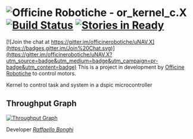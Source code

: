 # ![Officine Robotiche][Logo] - or_kernel_c.X [![Build Status](https://travis-ci.org/officinerobotiche/or_kernel_c.X.svg?branch=develop)](https://travis-ci.org/officinerobotiche/or_kernel_c.X) [![Stories in Ready](https://badge.waffle.io/officinerobotiche/uNAV.X.png?label=ready&title=Ready)](http://waffle.io/officinerobotiche/uNAV.X)

[![Join the chat at https://gitter.im/officinerobotiche/uNAV.X](https://badges.gitter.im/Join%20Chat.svg)](https://gitter.im/officinerobotiche/uNAV.X?utm_source=badge&utm_medium=badge&utm_campaign=pr-badge&utm_content=badge)
This is a project in development by [Officine Robotiche] to control motors.

Kernel to control task and system in a dspic microcontroller

## Throughput Graph
[![Throughput Graph](https://graphs.waffle.io/officinerobotiche/uNAV.X/throughput.svg)](https://waffle.io/officinerobotiche/uNAV.X/metrics/throughput)

Developer [*Raffaello Bonghi*](http://rnext.it)

[wiki]:http://wiki.officinerobotiche.it/
[Officine Robotiche]:http://www.officinerobotiche.it/
[Logo]:http://2014.officinerobotiche.it/wp-content/uploads/sites/4/2014/09/ORlogoSimpleSmall.png
